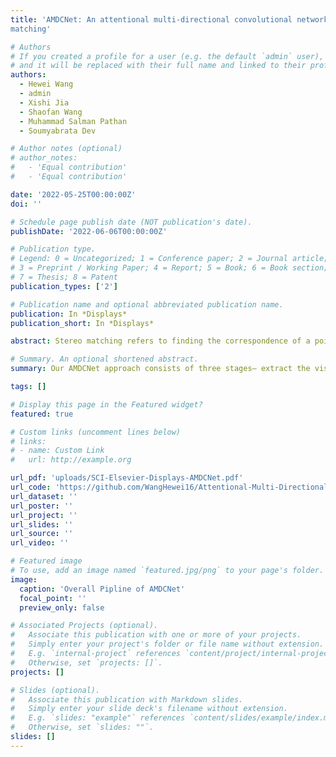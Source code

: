 ```yaml
---
title: 'AMDCNet: An attentional multi-directional convolutional network for stereo
matching'

# Authors
# If you created a profile for a user (e.g. the default `admin` user), write the username (folder name) here
# and it will be replaced with their full name and linked to their profile.
authors:
  - Hewei Wang
  - admin
  - Xishi Jia
  - Shaofan Wang
  - Muhammad Salman Pathan
  - Soumyabrata Dev

# Author notes (optional)
# author_notes:
#   - 'Equal contribution'
#   - 'Equal contribution'

date: '2022-05-25T00:00:00Z'
doi: ''

# Schedule page publish date (NOT publication's date).
publishDate: '2022-06-06T00:00:00Z'

# Publication type.
# Legend: 0 = Uncategorized; 1 = Conference paper; 2 = Journal article;
# 3 = Preprint / Working Paper; 4 = Report; 5 = Book; 6 = Book section;
# 7 = Thesis; 8 = Patent
publication_types: ['2']

# Publication name and optional abbreviated publication name.
publication: In *Displays*
publication_short: In *Displays*

abstract: Stereo matching refers to finding the correspondence of a point in the real world between two different storage mediums (e.g., intensity images, depth images, three-dimensional points). There are existing stereo matching methods in the literature, but they exhibit two shortcomings. Firstly, during the feature region extraction of stereo matching, these methods require measuring the distance of regions, but measuring the texture distribution of the region is difficult and might lead to the failure of matching. Secondly, the templates used in these methods are rectangles with a fixed size, while most of the natural images exhibit rich information and are more suitable for flexible templates. In this paper, we propose an attentional multi-directional convolutional network (AMDCNet) for circumventing these issues. Our AMDCNet approach consists of three stages-- extract the visual sensitivity factor, construct the multi-directional aggregation template and utilize left–right consistency detection to optimize. We evaluate our approach using standard images in the Middlebury test dataset, Scene Flow and KITTI 2015. Experimental results show that AMDCNet can reduce the mismatch rate, and also show significant improvement in accuracy compared with some classical method. In some scenarios, it surpasses some advanced methods based on deep learning. The model code, dataset, and results of the experiments in this paper are available at- https://github.com/WangHewei16/Attentional-Multi-Directional-Convolution-Network.

# Summary. An optional shortened abstract.
summary: Our AMDCNet approach consists of three stages– extract the visual sensitivity factor, construct the multi-directional aggregation template and utilize left–right consistency detection to optimize. 

tags: []

# Display this page in the Featured widget?
featured: true

# Custom links (uncomment lines below)
# links:
# - name: Custom Link
#   url: http://example.org

url_pdf: 'uploads/SCI-Elsevier-Displays-AMDCNet.pdf'
url_code: 'https://github.com/WangHewei16/Attentional-Multi-Directional-Convolution-Network'
url_dataset: ''
url_poster: ''
url_project: ''
url_slides: ''
url_source: ''
url_video: ''

# Featured image
# To use, add an image named `featured.jpg/png` to your page's folder.
image:
  caption: 'Overall Pipline of AMDCNet'
  focal_point: ''
  preview_only: false

# Associated Projects (optional).
#   Associate this publication with one or more of your projects.
#   Simply enter your project's folder or file name without extension.
#   E.g. `internal-project` references `content/project/internal-project/index.md`.
#   Otherwise, set `projects: []`.
projects: []

# Slides (optional).
#   Associate this publication with Markdown slides.
#   Simply enter your slide deck's filename without extension.
#   E.g. `slides: "example"` references `content/slides/example/index.md`.
#   Otherwise, set `slides: ""`.
slides: []
---
```

